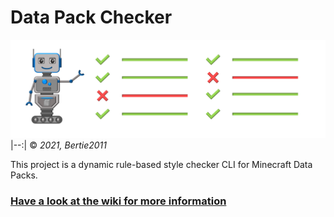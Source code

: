 # Data Pack Checker
![Banner](./.github/Banner.webp)
|--:|
© _2021, Bertie2011_

This project is a dynamic rule-based style checker CLI for Minecraft Data Packs.

### [Have a look at the wiki for more information](../../wiki)
